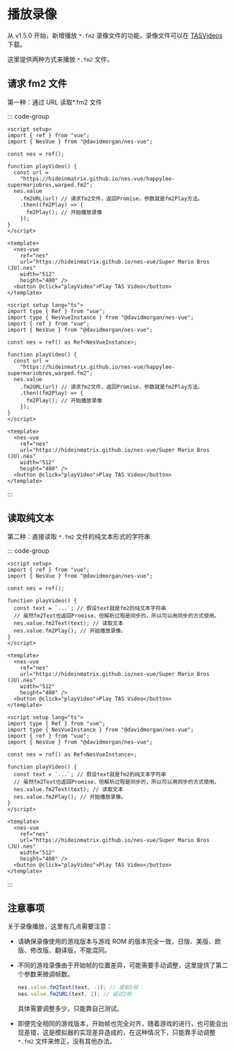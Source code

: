 # 播放录像

从 v1.5.0 开始，新增播放 `*.fm2` 录像文件的功能，录像文件可以在 [TASVideos](https://tasvideos.org/) 下载。

这里提供两种方式来播放 `*.fm2` 文件。

## 请求 fm2 文件

第一种：通过 URL 读取\*.fm2 文件

::: code-group

```vue [vue-js]
<script setup>
import { ref } from "vue";
import { NesVue } from "@davidmorgan/nes-vue";

const nes = ref();

function playVideo() {
  const url =
    "https://hideinmatrix.github.io/nes-vue/happylee-supermariobros,warped.fm2";
  nes.value
    .fm2URL(url) // 请求fm2文件，返回Promise，参数就是fm2Play方法。
    .then((fm2Play) => {
      fm2Play(); // 开始播放录像
    });
}
</script>

<template>
  <nes-vue
    ref="nes"
    url="https://hideinmatrix.github.io/nes-vue/Super Mario Bros (JU).nes"
    width="512"
    height="480" />
  <button @click="playVideo">Play TAS Video</button>
</template>
```

```vue [vue-ts]
<script setup lang="ts">
import type { Ref } from "vue";
import type { NesVueInstance } from "@davidmorgan/nes-vue";
import { ref } from "vue";
import { NesVue } from "@davidmorgan/nes-vue";

const nes = ref() as Ref<NesVueInstance>;

function playVideo() {
  const url =
    "https://hideinmatrix.github.io/nes-vue/happylee-supermariobros,warped.fm2";
  nes.value
    .fm2URL(url) // 请求fm2文件，返回Promise，参数就是fm2Play方法。
    .then((fm2Play) => {
      fm2Play(); // 开始播放录像
    });
}
</script>

<template>
  <nes-vue
    ref="nes"
    url="https://hideinmatrix.github.io/nes-vue/Super Mario Bros (JU).nes"
    width="512"
    height="480" />
  <button @click="playVideo">Play TAS Video</button>
</template>
```

:::

## 读取纯文本

第二种：直接读取 `*.fm2` 文件的纯文本形式的字符串

::: code-group

```vue [vue-js]
<script setup>
import { ref } from "vue";
import { NesVue } from "@davidmorgan/nes-vue";

const nes = ref();

function playVideo() {
  const text = `...`; // 假设text就是fm2的纯文本字符串
  // 虽然fm2Text也返回Promise，但解析过程是同步的，所以可以用同步的方式使用。
  nes.value.fm2Text(text); // 读取文本
  nes.value.fm2Play(); // 开始播放录像。
}
</script>

<template>
  <nes-vue
    ref="nes"
    url="https://hideinmatrix.github.io/nes-vue/Super Mario Bros (JU).nes"
    width="512"
    height="480" />
  <button @click="playVideo">Play TAS Video</button>
</template>
```

```vue [vue-ts]
<script setup lang="ts">
import type { Ref } from "vue";
import type { NesVueInstance } from "@davidmorgan/nes-vue";
import { ref } from "vue";
import { NesVue } from "@davidmorgan/nes-vue";

const nes = ref() as Ref<NesVueInstance>;

function playVideo() {
  const text = `...`; // 假设text就是fm2的纯文本字符串
  // 虽然fm2Text也返回Promise，但解析过程是同步的，所以可以用同步的方式使用。
  nes.value.fm2Text(text); // 读取文本
  nes.value.fm2Play(); // 开始播放录像。
}
</script>

<template>
  <nes-vue
    ref="nes"
    url="https://hideinmatrix.github.io/nes-vue/Super Mario Bros (JU).nes"
    width="512"
    height="480" />
  <button @click="playVideo">Play TAS Video</button>
</template>
```

:::

## 注意事项

关于录像播放，这里有几点需要注意：

- 请确保录像使用的游戏版本与游戏 ROM 的版本完全一致，日版、美版、欧版、修改版、翻译版，不能混同。

- 不同的游戏录像由于开始帧的位置差异，可能需要手动调整，这里提供了第二个参数来微调帧数。

  ```ts
  nes.value.fm2Text(text, -1); // 提前1帧
  nes.value.fm2URL(text, 2); // 延迟2帧
  ```

  具体需要调整多少，只能靠自己测试。

- 即便完全相同的游戏版本，开始帧也完全对齐，随着游戏的进行，也可能会出现差错，这是模拟器的实现差异造成的，在这种情况下，只能靠手动调整 `*.fm2` 文件来修正，没有其他办法。
